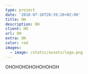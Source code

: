 ```yaml
---
type: project
date: '2018-07-26T20:39:26+02:00'
title: OH
description: OH
client: HO
url: OH
extra: OH
color: red
images:
  - image: /static/assets/logo.png
---
```

OHOHOHOHOHOHOHOH
